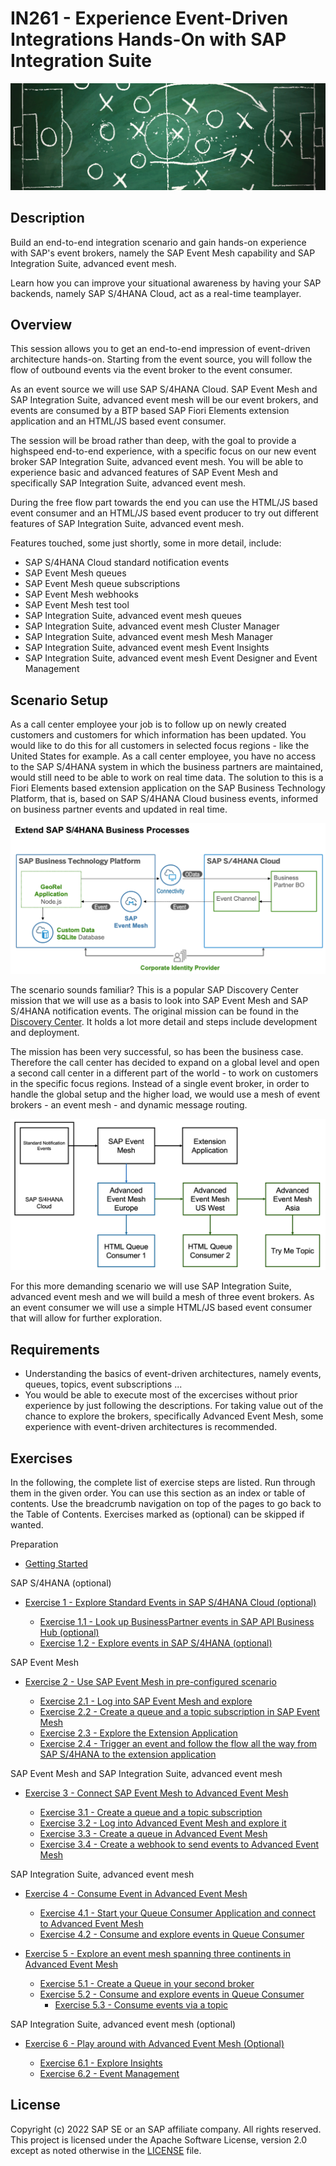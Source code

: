 # IN261 - Experience Event-Driven Integrations Hands-On with SAP Integration Suite

![Pic 1](/./images/IN261-1.png)

## Description

Build an end-to-end integration scenario and gain hands-on experience with SAP's event brokers, namely the SAP Event Mesh capability and SAP Integration Suite, advanced event mesh.

Learn how you can improve your situational awareness by having your SAP backends, namely SAP S/4HANA Cloud, act as a real-time teamplayer.

## Overview

This session allows you to get an end-to-end impression of event-driven architecture hands-on. Starting from the event source, you will follow the flow of outbound events via the event broker to the event consumer.

As an event source we will use SAP S/4HANA Cloud. SAP Event Mesh and SAP Integration Suite, advanced event mesh will be our event brokers, and events are consumed by a BTP based SAP Fiori Elements extension application and an HTML/JS based event consumer. 

The session will be broad rather than deep, with the goal to provide a highspeed end-to-end experience, with a specific focus on our new event broker SAP Integration Suite, advanced event mesh. You will be able to experience basic and advanced features of SAP Event Mesh and specifically SAP Integration Suite, advanced event mesh.

During the free flow part towards the end you can use the HTML/JS based event consumer and an HTML/JS based event producer to try out different features of SAP Integration Suite, advanced event mesh.

Features touched, some just shortly, some in more detail, include:

- SAP S/4HANA Cloud standard notification events
- SAP Event Mesh queues 
- SAP Event Mesh queue subscriptions
- SAP Event Mesh webhooks
- SAP Event Mesh test tool
- SAP Integration Suite, advanced event mesh queues
- SAP Integration Suite, advanced event mesh Cluster Manager 
- SAP Integration Suite, advanced event mesh Mesh Manager 
- SAP Integration Suite, advanced event mesh Event Insights 
- SAP Integration Suite, advanced event mesh Event Designer and Event Management

## Scenario Setup

As a call center employee your job is to follow up on newly created customers and customers for which information has been updated. You would like to do this for all customers in selected focus regions - like the United States for example. As a call center employee, you have no access to the SAP S/4HANA system in which the business partners are maintained, would still need to be able to work on real time data. The solution to this is a Fiori Elements based extension application on the SAP Business Technology Platform, that is, based on SAP S/4HANA Cloud business events, informed on business partner events and updated in real time.

![Pic 2](/./images/IN261-2.png)

The scenario sounds familiar? This is a popular SAP Discovery Center mission that we will use as a basis to look into SAP Event Mesh and SAP S/4HANA notification events. The original mission can be found in the [Discovery Center](https://discovery-center.cloud.sap/missiondetail/3156/3192/). It holds a lot more detail and steps include development and deployment.

The mission has been very successful, so has been the business case. Therefore the call center has decided to expand on a global level and open a second call center in a different part of the world - to work on customers in the specific focus regions. Instead of a single event broker, in order to handle the global setup and the higher load, we would use a mesh of event brokers - an event mesh - and dynamic message routing. 

![Pic 3](/./images/IN261-3.png)

For this more demanding scenario we will use SAP Integration Suite, advanced event mesh and we will build a mesh of three event brokers. As an event consumer we will use a simple HTML/JS based event consumer that will allow for further exploration.

## Requirements

- Understanding the basics of event-driven architectures, namely events, queues, topics, event subscriptions ...
- You would be able to execute most of the excercises without prior experience by just following the descriptions. For taking value out of the chance to explore the brokers, specifically Advanced Event Mesh, some experience with event-driven architectures is recommended.

## Exercises

In the following, the complete list of exercise steps are listed. Run through them in the given order. You can use this section as an index or table of contents. Use the breadcrumb navigation on top of the pages to go back to the Table of Contents. Exercises marked as (optional) can be skipped if wanted.

Preparation

- [Getting Started](exercises/ex0/)

SAP S/4HANA (optional)

- [Exercise 1 - Explore Standard Events in SAP S/4HANA Cloud (optional)](exercises/ex1/)

    - [Exercise 1.1 - Look up BusinessPartner events in SAP API Business Hub (optional)](https://github.com/SAP-samples/teched2022-IN261/tree/main/exercises/ex1#exercise-11---look-up-the-businesspartner-events-in-sap-api-business-hub-optional)
    - [Exercise 1.2 - Explore events in SAP S/4HANA (optional)](https://github.com/SAP-samples/teched2022-IN261/tree/main/exercises/ex1#exercise-12---explore-switching-events-on-in-sap-s4hana-optional)
   
SAP Event Mesh   
   
- [Exercise 2 - Use SAP Event Mesh in pre-configured scenario](exercises/ex2/)

    - [Exercise 2.1 - Log into SAP Event Mesh and explore](https://github.com/SAP-samples/teched2022-IN261/tree/main/exercises/ex2#exercise-21---log-into-sap-event-mesh-and-make-yourself-familiar-with-it)
    - [Exercise 2.2 - Create a queue and a topic subscription in SAP Event Mesh](https://github.com/SAP-samples/teched2022-IN261/tree/main/exercises/ex2#exercise-22---create-a-queue-and-a-queue-subscription-in-sap-event-mesh)
    - [Exercise 2.3 - Explore the Extension Application](https://github.com/SAP-samples/teched2022-IN261/tree/main/exercises/ex2#exercise-23---explore-the-extension-application)
    - [Exercise 2.4 - Trigger an event and follow the flow all the way from SAP S/4HANA to the extension application](https://github.com/SAP-samples/teched2022-IN261/tree/main/exercises/ex2#exercise-23---explore-the-extension-application)
    
SAP Event Mesh and SAP Integration Suite, advanced event mesh 
    
- [Exercise 3 - Connect SAP Event Mesh to Advanced Event Mesh](exercises/ex3/)

    - [Exercise 3.1 - Create a queue and a topic subscription](https://github.com/SAP-samples/teched2022-IN261/tree/main/exercises/ex3#exercise-31---create-a-queue-and-a-topic-subscription)  
    - [Exercise 3.2 - Log into Advanced Event Mesh and explore it](https://github.com/SAP-samples/teched2022-IN261/tree/main/exercises/ex3#exercise-32---log-into-advanced-event-mesh-and-explore-it)
    - [Exercise 3.3 - Create a queue in Advanced Event Mesh](https://github.com/SAP-samples/teched2022-IN261/tree/main/exercises/ex3#exercise-33---create-a-queue-in-advanced-event-mesh)
    - [Exercise 3.4 - Create a webhook to send events to Advanced Event Mesh](https://github.com/SAP-samples/teched2022-IN261/tree/main/exercises/ex3#exercise-34---create-a-webhook-to-send-events-to-advanced-event-mesh)
    
SAP Integration Suite, advanced event mesh    
    
- [Exercise 4 - Consume Event in Advanced Event Mesh](exercises/ex4/)

    - [Exercise 4.1 - Start your Queue Consumer Application and connect to Advanced Event Mesh](https://github.com/SAP-samples/teched2022-IN261/tree/main/exercises/ex4#exercise-41-start-your-queue-consumer-application-and-connect-to-advanced-event-mesh)
    - [Exercise 4.2 - Consume and explore events in Queue Consumer](https://github.com/SAP-samples/teched2022-IN261/tree/main/exercises/ex4#exercise-42-consume-and-explore-events-in-queue-consumer)
    
- [Exercise 5 - Explore an event mesh spanning three continents in Advanced Event Mesh](exercises/ex5/)

    - [Exercise 5.1 - Create a Queue in your second broker](https://github.com/SAP-samples/teched2022-IN261/tree/main/exercises/ex5#exercise-51-create-a-queue-in-your-second-broker)
    - [Exercise 5.2 - Consume and explore events in Queue Consumer](https://github.com/SAP-samples/teched2022-IN261/tree/main/exercises/ex5#exercise-52-consume-and-explore-events-in-queue-consumer)
      - [Exercise 5.3 - Consume events via a topic](hhttps://github.com/SAP-samples/teched2022-IN261/tree/main/exercises/ex5#exercise-53-consume-events-via-a-topic)
  
    
SAP Integration Suite, advanced event mesh (optional)       
   
- [Exercise 6 - Play around with Advanced Event Mesh (Optional)](exercises/ex6/)  

    - [Exercise 6.1 - Explore Insights](https://github.com/SAP-samples/teched2022-IN261/tree/main/exercises/ex6#exercise-61-explore-insights)
    - [Exercise 6.2 - Event Management](https://github.com/SAP-samples/teched2022-IN261/tree/main/exercises/ex6#exercise-61-event-management) 

## License
Copyright (c) 2022 SAP SE or an SAP affiliate company. All rights reserved. This project is licensed under the Apache Software License, version 2.0 except as noted otherwise in the [LICENSE](LICENSES/Apache-2.0.txt) file.
